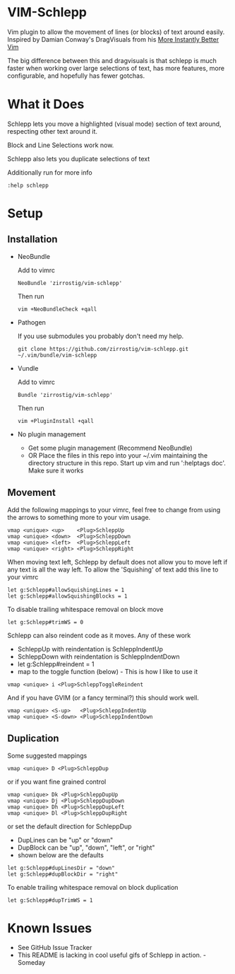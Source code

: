 VIM-Schlepp
===========
Vim plugin to allow the movement of lines (or blocks) of text around easily.
Inspired by Damian Conway's DragVisuals from his
[More Instantly Better Vim](http://programming.oreilly.com/2013/10/more-instantly-better-vim.html)

The big difference between this and dragvisuals is that schlepp is much faster
when working over large selections of text, has more features, more
configurable, and hopefully has fewer gotchas.

What it Does
============
Schlepp lets you move a highlighted (visual mode) section of text around,
respecting other text around it.

Block and Line Selections work now.

Schlepp also lets you duplicate selections of text

Additionally run for more info
```
:help schlepp 
```

Setup
=====

Installation
------------

* NeoBundle

    Add to vimrc
    ```viml
    NeoBundle 'zirrostig/vim-schlepp'
    ```
    Then run
    ```
    vim +NeoBundleCheck +qall
    ```

* Pathogen

    If you use submodules you probably don't need my help.
    ```
    git clone https://github.com/zirrostig/vim-schlepp.git ~/.vim/bundle/vim-schlepp
    ```

* Vundle

    Add to vimrc
    ```viml
    Bundle 'zirrostig/vim-schlepp'
    ```
    Then run
    ```
    vim +PluginInstall +qall
    ```

* No plugin management
    * Get some plugin management (Recommend NeoBundle)
    * OR
    Place the files in this repo into your ~/.vim maintaining the directory
    structure in this repo. Start up vim and run ':helptags doc'. Make sure it
    works


Movement
--------
Add the following mappings to your vimrc, feel free to change from using the
arrows to something more to your vim usage.

```viml
vmap <unique> <up>    <Plug>SchleppUp
vmap <unique> <down>  <Plug>SchleppDown
vmap <unique> <left>  <Plug>SchleppLeft
vmap <unique> <right> <Plug>SchleppRight
```

When moving text left, Schlepp by default does not allow you to move left if any
text is all the way left.
To allow the 'Squishing' of text add this line to your vimrc
```viml
let g:Schlepp#allowSquishingLines = 1
let g:Schlepp#allowSquishingBlocks = 1
```

To disable trailing whitespace removal on block move
```viml
let g:Schlepp#trimWS = 0
```

Schlepp can also reindent code as it moves. Any of these work
* SchleppUp with reindentation is SchleppIndentUp
* SchleppDown with reindentation is SchleppIndentDown
* let g:Schlepp#reindent = 1
* map to the toggle function (below) - This is how I like to use it
```viml
vmap <unique> i <Plug>SchleppToggleReindent
```

And if you have GVIM (or a fancy terminal?) this should work well.
```viml
vmap <unique> <S-up>   <Plug>SchleppIndentUp
vmap <unique> <S-down> <Plug>SchleppIndentDown
```

Duplication
-----------
Some suggested mappings
```viml
vmap <unique> D <Plug>SchleppDup
```
or if you want fine grained control
```viml
vmap <unique> Dk <Plug>SchleppDupUp
vmap <unique> Dj <Plug>SchleppDupDown
vmap <unique> Dh <Plug>SchleppDupLeft
vmap <unique> Dl <Plug>SchleppDupRight
```
or set the default direction for SchleppDup
* DupLines can be "up" or "down"
* DupBlock can be "up", "down", "left", or "right"
* shown below are the defaults
```viml
let g:Schlepp#dupLinesDir = "down"
let g:Schlepp#dupBlockDir = "right"
```

To enable trailing whitespace removal on block duplication
```viml
let g:Schlepp#dupTrimWS = 1
```

Known Issues
============
* See GitHub Issue Tracker
* This README is lacking in cool useful gifs of Schlepp in action. - Someday
